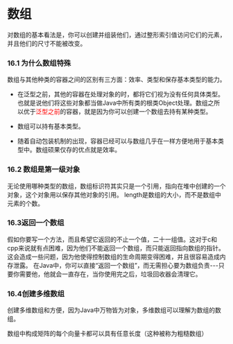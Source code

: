 # 数组
对数组的基本看法是，你可以创建并组装他们，通过整形索引值访问它们的元素，并且他们的尺寸不能被改变。

### 16.1 为什么数组特殊
数组与其他种类的容器之间的区别有三方面：效率、类型和保存基本类型的能力。

* 在泛型之前，其他的容器在处理对象的时，都将它们视为没有任何具体类型。也就是说他们将这些对象都当做Java中所有类的根类Object处理。数组之所以优于<font color='red'>泛型之前</font>的容器，就是因为你可以创建一个数组去持有某种类型。

* 数组可以持有基本类型。

* 随着自动包装机制的出现，容器已经可以与数组几乎在一样方便地用于基本类型中。数组硕果仅存的优点就是效率。

### 16.2 数组是第一级对象
无论使用哪种类型的数组，数组标识符其实只是一个引用，指向在堆中创建的一个对象，这个对象用以保存其他对象的引用。
length是数组的大小，而不是数组中元素的个数。

### 16.3返回一个数组
假如你要写一个方法，而且希望它返回的不止一个值，二十一组值。这对于c和cpp来说就有点困难，因为他们不能返回一个数组，而只能返回指向数组的指针。这会造成一些问题，因为他使得控制数组的生命周期变得困难，并且很容易造成内存泄露。
在Java中，你可以直接“返回一个数组”，而无需担心要为数组负责---只要你需要他，他就会一直存在，当你使用完之后，垃圾回收器会清理它。

### 16.4创建多维数组
创建多维数组和方便，因为Java中万物皆为对象，多维数组可以理解为数组的数组。

数组中构成矩阵的每个向量卡都可以具有任意长度（这种被称为粗糙数组）